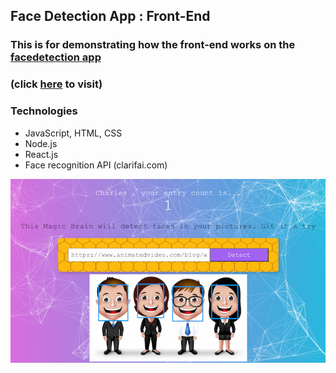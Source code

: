 ## Face Detection App : Front-End

### This is for demonstrating how the front-end works on the [facedetection app](https://fd-smart-brain.herokuapp.com)
### (click [here](https://fd-smart-brain.herokuapp.com/) to visit)

### Technologies

  - JavaScript, HTML, CSS
  - Node.js
  - React.js
  - Face recognition API (clarifai.com)

![](./usage.png)
